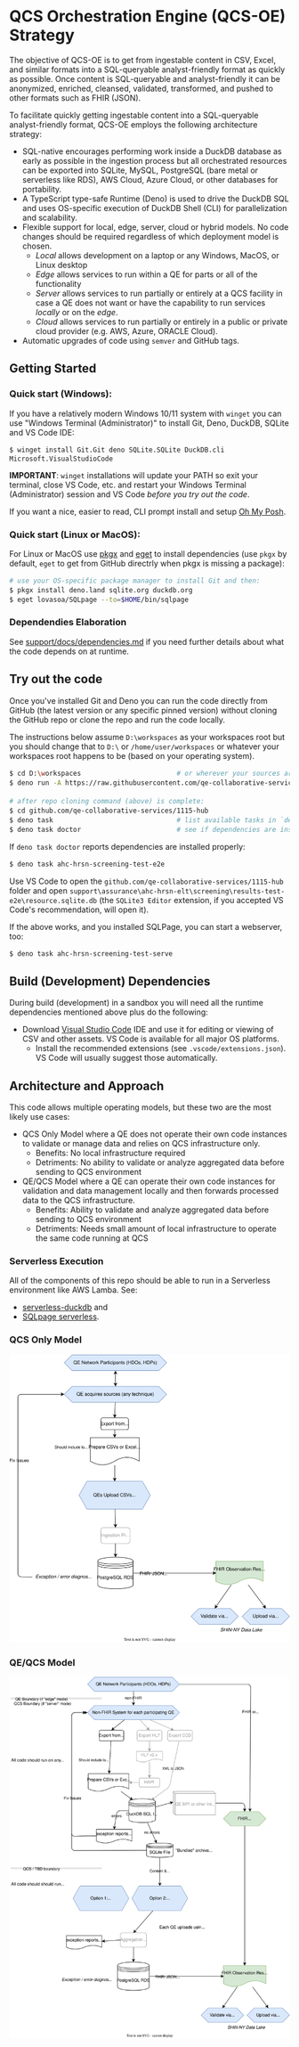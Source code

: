 # QCS Orchestration Engine (QCS-OE) Strategy

The objective of QCS-OE is to get from ingestable content in CSV, Excel, and
similar formats into a SQL-queryable analyst-friendly format as quickly as
possible. Once content is SQL-queryable and analyst-friendly it can be
anonymized, enriched, cleansed, validated, transformed, and pushed to other
formats such as FHIR (JSON).

To facilitate quickly getting ingestable content into a SQL-queryable
analyst-friendly format, QCS-OE employs the following architecture strategy:

- SQL-native encourages performing work inside a DuckDB database as early as
  possible in the ingestion process but all orchestrated resources can be
  exported into SQLite, MySQL, PostgreSQL (bare metal or serverless like RDS),
  AWS Cloud, Azure Cloud, or other databases for portability.
- A TypeScript type-safe Runtime (Deno) is used to drive the DuckDB SQL and uses
  OS-specific execution of DuckDB Shell (CLI) for parallelization and
  scalability.
- Flexible support for local, edge, server, cloud or hybrid models. No code
  changes should be required regardless of which deployment model is chosen.
  - _Local_ allows development on a laptop or any Windows, MacOS, or Linux
    desktop
  - _Edge_ allows services to run within a QE for parts or all of the
    functionality
  - _Server_ allows services to run partially or entirely at a QCS facility in
    case a QE does not want or have the capability to run services _locally_ or
    on the _edge_.
  - _Cloud_ allows services to run partially or entirely in a public or private
    cloud provider (e.g. AWS, Azure, ORACLE Cloud).
- Automatic upgrades of code using `semver` and GitHub tags.

## Getting Started

### Quick start (Windows):

If you have a relatively modern Windows 10/11 system with `winget` you can use
"Windows Terminal (Administrator)" to install Git, Deno, DuckDB, SQLite and VS
Code IDE:

```psh
$ winget install Git.Git deno SQLite.SQLite DuckDB.cli Microsoft.VisualStudioCode
```

**IMPORTANT**: `winget` installations will update your PATH so exit your
terminal, close VS Code, etc. and restart your Windows Terminal (Administrator)
session and VS Code _before you try out the code_.

If you want a nice, easier to read, CLI prompt install and setup
[Oh My Posh](https://ohmyposh.dev/docs/installation/windows).

### Quick start (Linux or MacOS):

For Linux or MacOS use [pkgx](https://pkgx.sh/) and
[eget](https://github.com/zyedidia/eget/releases) to install dependencies (use
`pkgx` by default, `eget` to get from GitHub directrly when pkgx is missing a
package):

```bash
# use your OS-specific package manager to install Git and then:
$ pkgx install deno.land sqlite.org duckdb.org
$ eget lovasoa/SQLpage --to=$HOME/bin/sqlpage
```

### Dependendies Elaboration

See [support/docs/dependencies.md](support/docs/dependencies.md) if you need
further details about what the code depends on at runtime.

## Try out the code

Once you've installed Git and Deno you can run the code directly from GitHub
(the latest version or any specific pinned version) without cloning the GitHub
repo or clone the repo and run the code locally.

The instructions below assume `D:\workspaces` as your workspaces root but you
should change that to `D:\` or `/home/user/workspaces` or whatever your
workspaces root happens to be (based on your operating system).

```bash
$ cd D:\workspaces                        # or wherever your sources are stored
$ deno run -A https://raw.githubusercontent.com/qe-collaborative-services/workspaces/main/ws-bootstrap-typical.ts

# after repo cloning command (above) is complete:
$ cd github.com/qe-collaborative-services/1115-hub
$ deno task                               # list available tasks in `deno.jsonc`
$ deno task doctor                        # see if dependencies are installed properly
```

If `deno task doctor` reports dependencies are installed properly:

```bash
$ deno task ahc-hrsn-screening-test-e2e
```

Use VS Code to open the `github.com/qe-collaborative-services/1115-hub` folder
and open
`support\assurance\ahc-hrsn-elt\screening\results-test-e2e\resource.sqlite.db`
(the `SQLite3 Editor` extension, if you accepted VS Code's recommendation, will
open it).

If the above works, and you installed SQLPage, you can start a webserver, too:

```bash
$ deno task ahc-hrsn-screening-test-serve
```

## Build (Development) Dependencies

During build (development) in a sandbox you will need all the runtime
dependencies mentioned above plus do the following:

- Download [Visual Studio Code](https://code.visualstudio.com/download) IDE and
  use it for editing or viewing of CSV and other assets. VS Code is available
  for all major OS platforms.
  - Install the recommended extensions (see `.vscode/extensions.json`). VS Code
    will usually suggest those automatically.

## Architecture and Approach

This code allows multiple operating models, but these two are the most likely
use cases:

- QCS Only Model where a QE does not operate their own code instances to
  validate or manage data and relies on QCS infrastructure only.
  - Benefits: No local infrastructure required
  - Detriments: No ability to validate or analyze aggregated data before sending
    to QCS environment
- QE/QCS Model where a QE can operate their own code instances for validation
  and data management locally and then forwards processed data to the QCS
  infrastructure.
  - Benefits: Ability to validate and analyze aggregated data before sending to
    QCS environment
  - Detriments: Needs small amount of local infrastructure to operate the same
    code running at QCS

### Serverless Execution

All of the components of this repo should be able to run in a Serverless
environment like AWS Lamba. See:

- [serverless-duckdb](https://github.com/tobilg/serverless-duckdb) and
- [SQLpage serverless](https://github.com/lovasoa/SQLpage?tab=readme-ov-file#serverless).

### QCS Only Model

![Architecture](support/docs/cloud-only-architecture.drawio.svg)

### QE/QCS Model

![Architecture](support/docs/self-sufficient-architecture.drawio.svg)
